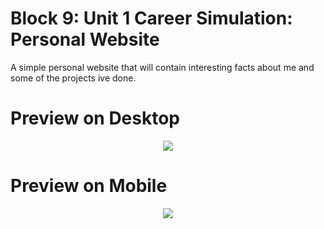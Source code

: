 # Block 9: Unit 1 Career Simulation: Personal Website
A simple personal website that will contain interesting facts about me and some of the projects ive done. 

# Preview on Desktop
<div align="center">
  <img src="https://github.com/DeadlySage/block09/blob/main/images/chrome-capture-2025-3-17.gif" />
</div>

# Preview on Mobile
<div align="center">
  <img src="https://github.com/DeadlySage/block09/blob/main/images/chrome-capture-2025-3-19.gif" />
</div>

